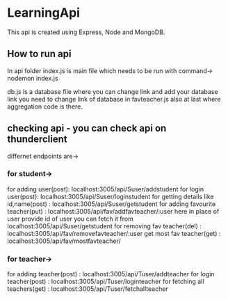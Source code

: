 # LearningApi
This api is created using Express, Node and MongoDB.

## How to run api
In api folder
index.js is main file which needs to be run with command->   nodemon index.js

db.js is a database file where you can change link and add your database link
you need to change link of database in favteacher.js also at last where aggregation code is there.

## checking api - you can check api on thunderclient
differnet endpoints are->
### for student->
for adding user(post): localhost:3005/api/Suser/addstudent
for login user(post): localhost:3005/api/Suser/loginstudent
for getting details like id,name(post) : localhost:3005/api/Suser/getstudent
for adding favourite teacher(put) : localhost:3005/api/fav/addfavteacher/:user       here in place of user provide id of user you can fetch it from localhost:3005/api/Suser/getstudent
for removing fav teacher(del) : localhost:3005/api/fav/removefavteacher/:user
get most fav teacher(get) : localhost:3005/api/fav/mostfavteacher/

### for teacher->
for adding teacher(post) : localhost:3005/api/Tuser/addteacher
for login teacher(post) : localhost:3005/api/Tuser/loginteacher
for fetching all teachers(get) : localhost:3005/api/Tuser/fetchallteacher
